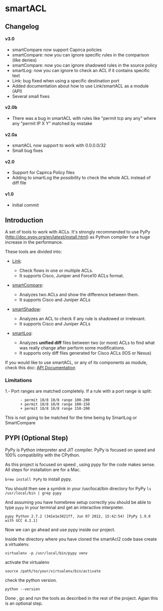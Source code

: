 # **smartACL**

## Changelog
#### v3.0
- smartCompare now support Capirca policies
- smartCompare: now you can ignore specific rules in the comparison (like denies)
- smartCompare: now you can ignore shadowed rules in the source policy
- smartLog: now you can ignore to check an ACL if it contains specific text
- Link: bug fixed when using a specific destination port
- Added documentation about how to use Link/smartACL as a module (API)
- Several small fixes

#### v2.0b
- There was a bug in smartACL with rules like "permit tcp any any" where any "permit IP X Y" matched by mistake

#### v2.0a
- smartACL now support to work with 0.0.0.0/32
- Small bug fixes

#### v2.0
- Support for Capirca Policy files
- Adding to smartLog the possibility to check the whole ACL instead of diff file

#### v1.0
- Initial commit

## Introduction
A set of tools to work with ACLs. It's strongly recommended to use PyPy (http://doc.pypy.org/en/latest/install.html) as Python compiler for a huge increase in the performance.
 
These tools are divided into:

- [Link](Operational%20Information/README.md#link-introduction):
    - Check flows in one or multiple ACLs.
    - It supports Cisco, Juniper and Force10 ACLs format.

- [smartCompare](Operational%20Information/README.md#smartcompare-introduction):
    - Analyzes two ACLs and show the difference between them.
    - It supports Cisco and Juniper ACLs

- [smartShadow](Operational%20Information/README.md#smartshadow-introduction):
    - Analyzes an ACL to check if any rule is shadowed or irrelevant.
    - It supports Cisco and Juniper ACLs

- [smartLog](Operational%20Information/README.md#smartlog-introduction):
    - Analyzes **unified diff** files between two (or more) ACLs to find what was really change after perform some modifications.
    - It supports only diff files generated for Cisco ACLs (IOS or Nexus)

If you would like to use smartACL, or any of its components as module, check this doc: [API Documentation](Operational%20Information/API.md)

### Limitations
1.- Port ranges are matched completely. If a rule with a port range is split:
``` 
       - permit 10/8 10/8 range 100-200
       + permit 10/8 10/8 range 100-150
       + permit 10/8 10/8 range 150-200
```
   
This is not going to be matched for the time being by SmartLog or SmartCompare

## PYPI (Optional Step)

PyPy is Python interpreter and JIT compiler. PyPy is focused on speed and 100% compatibility with the CPython.

As this project is focused on speed , using pypy for the code makes sense. All steps for installation are for a Mac.

`brew install PyPy` to install pypy.

You should then see a symlink in your /usr/local/bin directory for PyPy `ls /usr/local/bin | grep pypy`

And assuming you have homebrew setup correctly you should be able to type `pypy` in your terminal and get an interactive interpreter.

`pypy Python 2.7.2 (341e1e3821ff, Jun 07 2012, 15:42:54) [PyPy 1.9.0 with GCC 4.2.1] `

Now we can go ahead and use pypy inside our project.

Inside the directory where you have cloned the smartAcl2 code base create a virtualenv.

`virtualenv -p /usr/local/bin/pypy venv`

activate the virtualenv

`source /path/to/your/virtualenv/bin/activate`

check the python version.

`python --version`

Done , go and run the tools as described in the rest of the project. Agian this is an optional step.

